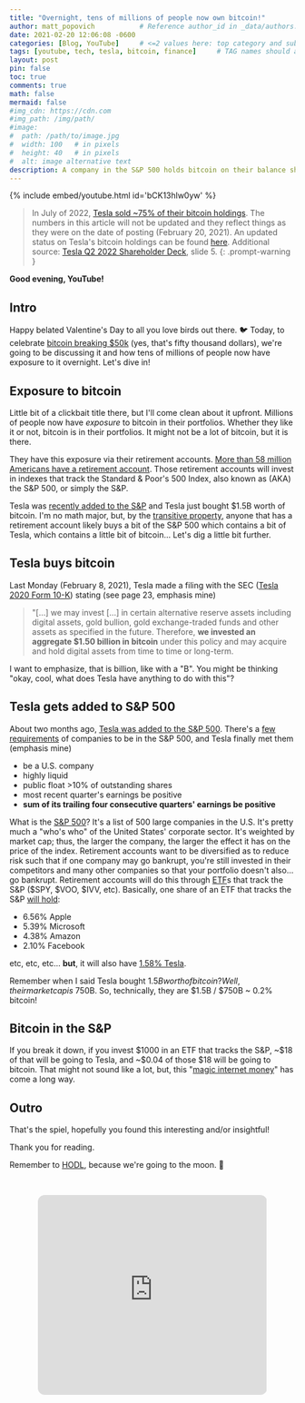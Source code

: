 ```yaml
---
title: "Overnight, tens of millions of people now own bitcoin!"
author: matt_popovich           # Reference author_id in _data/authors.yml
date: 2021-02-20 12:06:08 -0600
categories: [Blog, YouTube]     # <=2 values here: top category and sub category
tags: [youtube, tech, tesla, bitcoin, finance]     # TAG names should always be lowercase
layout: post
pin: false
toc: true
comments: true
math: false
mermaid: false
#img_cdn: https://cdn.com
#img_path: /img/path/
#image:
#  path: /path/to/image.jpg
#  width: 100   # in pixels
#  height: 40   # in pixels
#  alt: image alternative text
description: A company in the S&P 500 holds bitcoin on their balance sheet, which means most investors now have exposure to it too!
---
```


{% include embed/youtube.html id='bCK13hlw0yw' %}

> In July of 2022, [Tesla sold ~75% of their bitcoin holdings](https://www.cnbc.com/2022/07/20/tesla-converted-75percent-of-bitcoin-purchases-to-fiat-currency-in-q2-2022.html). The numbers in this article will not be updated and they reflect things as they were on the date of posting (February 20, 2021). An updated status on Tesla's bitcoin holdings can be found [here](https://bitcointreasuries.net/entities/2). Additional source: [Tesla Q2 2022 Shareholder Deck](https://digitalassets.tesla.com/tesla-contents/image/upload/IR/TSLA-Q2-2022-Update), slide 5.
{: .prompt-warning }

**Good evening, YouTube!**

## Intro
Happy belated Valentine's Day to all you love birds out there. 🐦 Today, to celebrate [bitcoin breaking $50k](https://twitter.com/MattPopovich/status/1361942388533436418) (yes, that's fifty thousand dollars), we're going to be discussing it and how tens of millions of people now have exposure to it overnight. Let's dive in!

## Exposure to bitcoin
Little bit of a clickbait title there, but I'll come clean about it upfront. Millions of people now have *exposure* to bitcoin in their portfolios. Whether they like it or not, bitcoin is in their portfolios. It might not be a lot of bitcoin, but it is there.

They have this exposure via their retirement accounts. [More than 58 million Americans have a retirement account](https://www.ici.org/faqs/faq/401k/faqs_401k). Those retirement accounts will invest in indexes that track the Standard & Poor's 500 Index, also known as (AKA) the S&P 500, or simply the S&P.

Tesla was [recently added to the S&P](https://www.wsj.com/graphics/tesla-stock-joins-the-sp500/) and Tesla just bought $1.5B worth of bitcoin. I'm no math major, but, by the [transitive property](https://brilliant.org/wiki/transitive-property/), anyone that has a retirement account likely buys a bit of the S&P 500 which contains a bit of Tesla, which contains a little bit of bitcoin... Let's dig a little bit further.

## Tesla buys bitcoin
Last Monday (February 8, 2021), Tesla made a filing with the SEC ([Tesla 2020 Form 10-K](https://www.sec.gov/ix?doc=/Archives/edgar/data/1318605/000156459021004599/tsla-10k_20201231.htm)) stating (see page 23, emphasis mine)
> "[...] we may invest [...] in certain alternative reserve assets including digital assets, gold bullion, gold exchange-traded funds and other assets as specified in the future. Therefore, **we invested an aggregate $1.50 billion in bitcoin** under this policy and may acquire and hold digital assets from time to time or long-term.

I want to emphasize, that is billion, like with a "B". You might be thinking "okay, cool, what does Tesla have anything to do with this"?

## Tesla gets added to S&P 500
About two months ago, [Tesla was added to the S&P 500](https://www.wsj.com/graphics/tesla-stock-joins-the-sp500/). There's a [few requirements](https://www.spglobal.com/spdji/en//documents/additional-material/sp-500-brochure.pdf) of companies to be in the S&P 500, and Tesla finally met them (emphasis mine)
- be a U.S. company
- highly liquid
- public float >10% of outstanding shares
- most recent quarter's earnings be positive
- **sum of its trailing four consecutive quarters' earnings be positive**

What is the [S&P 500](https://en.wikipedia.org/wiki/S&P_500)? It's a list of 500 large companies in the U.S. It's pretty much a "who's who" of the United States' corporate sector. It's weighted by market cap; thus, the larger the company, the larger the effect it has on the price of the index. Retirement accounts want to be diversified as to reduce risk such that if one company may go bankrupt, you're still invested in their competitors and many other companies so that your portfolio doesn't also... go bankrupt. Retirement accounts will do this through [ETF](https://www.investopedia.com/terms/e/etf.asp)s that track the S&P ($SPY, $VOO, $IVV, etc). Basically, one share of an ETF that tracks the S&P [will hold](https://www.investopedia.com/articles/investing/122215/spy-spdr-sp-500-trust-etf.asp):
- 6.56% Apple
- 5.39% Microsoft
- 4.38% Amazon
- 2.10% Facebook

etc, etc, etc... **but**, it will also have <ins>1.58% Tesla</ins>.

Remember when I said Tesla bought $1.5B worth of bitcoin? Well, their market cap is ~$750B. So, technically, they are $1.5B / $750B ~ 0.2% bitcoin!

## Bitcoin in the S&P
If you break it down, if you invest $1000 in an ETF that tracks the S&P, ~$18 of that will be going to Tesla, and ~$0.04 of those $18 will be going to bitcoin. That might not sound like a lot, but, this "[magic internet money](https://medium.com/@paulbars/magic-internet-money-how-a-reddit-ad-made-bitcoin-hit-1000-and-inspired-south-parks-art-b414ec7a5598)" has come a long way.

## Outro
That's the spiel, hopefully you found this interesting and/or insightful!

Thank you for reading.

Remember to [HODL](https://www.investopedia.com/terms/h/hodl.asp), because we're going to the moon. 🚀

&nbsp;

<div style="text-align:center">
<iframe style="border-radius:12px"
src="https://open.spotify.com/embed/track/29gVTYMqXVV47mrY4qkm4b?utm_source=generator"
width="80%" height="352" frameBorder="0"
allowfullscreen=""
allow="autoplay; clipboard-write; encrypted-media; fullscreen; picture-in-picture"
loading="lazy"></iframe>
</div>
